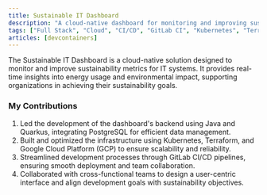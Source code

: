 ```yaml
---
title: Sustainable IT Dashboard
description: "A cloud-native dashboard for monitoring and improving sustainability metrics in IT systems, built with Java, Quarkus, and Google Cloud Platform"
tags: ["Full Stack", "Cloud", "CI/CD", "GitLab CI", "Kubernetes", "Terraform", "Devcontainers", "Docker"]
articles: [devcontainers]
---
```


The Sustainable IT Dashboard is a cloud-native solution designed to monitor and improve sustainability metrics for IT systems. It provides real-time insights into energy usage and environmental impact, supporting organizations in achieving their sustainability goals.

### My Contributions

1. Led the development of the dashboard's backend using Java and Quarkus, integrating PostgreSQL for efficient data management.
2. Built and optimized the infrastructure using Kubernetes, Terraform, and Google Cloud Platform (GCP) to ensure scalability and reliability.
3. Streamlined development processes through GitLab CI/CD pipelines, ensuring smooth deployment and team collaboration.
4. Collaborated with cross-functional teams to design a user-centric interface and align development goals with sustainability objectives.